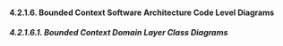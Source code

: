 #### 4.2.1.6. Bounded Context Software Architecture Code Level Diagrams ####

##### 4.2.1.6.1. Bounded Context Domain Layer Class Diagrams #####